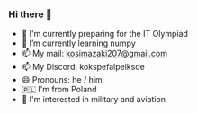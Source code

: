 ### Hi there 👋
- 🔭 I'm currently preparing for the IT Olympiad
- 🌱 I’m currently learning numpy
- 📫 My mail: kosimazaki207@gmail.com
- 📫 My Discord: kokspefalpeiksde
- 😄 Pronouns: he / him
- 🇵🇱 I'm from Poland 
- 🔫 I'm interested in military and aviation 
 

